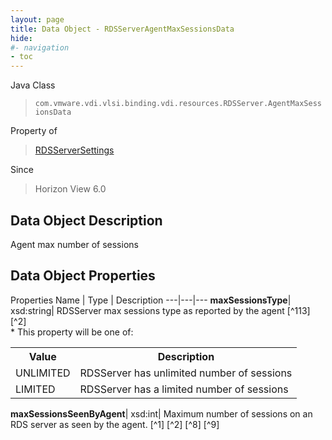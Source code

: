 ```yaml
---
layout: page
title: Data Object - RDSServerAgentMaxSessionsData
hide:
#- navigation
- toc
---
```






Java Class
> `com.vmware.vdi.vlsi.binding.vdi.resources.RDSServer.AgentMaxSessionsData`

Property of
> [RDSServerSettings](vdi.resources.RDSServer.RDSServerSettings.md#field_detail)

Since
> Horizon View 6.0


## Data Object Description

Agent max number of sessions

## Data Object Properties
Properties
Name |  Type |  Description
---|---|---
**maxSessionsType**|  xsd:string|  RDSServer max sessions type as reported by the agent [^113] [^2] <br>* This property will be one of:<br><table><tr><th>Value</th><th>Description</th></tr><tr><td>UNLIMITED</td><td>RDSServer has unlimited number of sessions</td></tr><tr><td>LIMITED</td><td>RDSServer has a limited number of sessions</td></tr></table>
**maxSessionsSeenByAgent**|  xsd:int|  Maximum number of sessions on an RDS server as seen by the agent. [^1] [^2] [^8] [^9]
 


 
